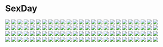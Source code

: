 # SexDay
![](https://konachan.com/jpeg/440092c1cd7fcd0143ad6842384631e5/Konachan.com%20-%20288688%202girls%20atelier%20ba_kuro%20bra%20braids%20breasts%20brown_eyes%20brown_hair%20cleavage%20gloves%20hat%20headband%20long_hair%20necklace%20open_shirt%20pantyhose%20underwear%20yuri.jpg)
![](https://konachan.com/image/1de7977f90faba644e42ed82cd815a82/Konachan.com%20-%2066276%20azai_kanon%20g_senjou_no_maou.jpg)
![](https://konachan.com/jpeg/af27a9ab24792481c7d30fb98b9c4078/Konachan.com%20-%2035123%20itou_noiji%20nagato_yuki%20suzumiya_haruhi_no_yuutsu.jpg)
![](https://konachan.com/jpeg/3ad24c08b85251bd4ec404c31916ef1e/Konachan.com%20-%20241285%202girls%20adcd%20animal%20blue%20brown_hair%20camera%20dark%20fish%20long_hair%20original%20reflection%20school_uniform%20skirt.jpg)
![](https://konachan.com/jpeg/bf779ad58432482fe6fde5b6c9e80ccf/Konachan.com%20-%20137882%20animal%20fox%20gloves%20kagamine_len%20kagamine_rin%20male%20negi%20polychromatic%20vocaloid.jpg)
![](https://konachan.com/jpeg/f3c28020dabdd8f9e2b7574cf702e60f/Konachan.com%20-%20227823%20aliasing%20bra%20breasts%20brown_eyes%20brown_hair%20close%20cropped%20long_hair%20n.g.%20nipples%20original%20school_uniform%20shirt_lift%20twintails%20underwear.jpg)
![](https://konachan.com/image/56a1d5d5e38c78fb161e647b107c9210/Konachan.com%20-%20129125%20censored%20fellatio%20game_cg%20glasses%20marriage_blue%20nipples%20nude%20penis.jpg)
![](https://konachan.com/image/d5c76e7a4659209cd2adc09b5f0fd07a/Konachan.com%20-%20195681%20anthropomorphism%20bismarck_%28kancolle%29%20blonde_hair%20group%20hat%20kantai_collection%20long_hair%20polychromatic%20short_hair%20skirt%20uniform%20yasai_%28artist%29.jpg)
![](https://konachan.com/image/1648eb97d093a6da6adc51693062c46b/Konachan.com%20-%20235956%20animal%20aqua_eyes%20blue_hair%20bodysuit%20bow%20breasts%20group%20hat%20hms_kent%20long_hair%20pink_hair%20ponytail%20rain_lan%20red_eyes%20thighhighs%20tiger%20twintails.jpg)
![](https://konachan.com/image/abeecc600edf0359c453b0f9be65adc7/Konachan.com%20-%2084229%20blonde_hair%20braids%20chain%20dress%20gia%20gun%20hat%20kirisame_marisa%20long_hair%20touhou%20weapon%20witch%20witch_hat%20yellow_eyes.jpg)
![](https://konachan.com/jpeg/d2d1d031bba9e58c17941189b846e422/Konachan.com%20-%20210801%20blush%20bra%20game_cg%20hatori_piyoko%20kodomo_no_asobi%20long_hair%20lump_of_sugar%20navel%20niu_katsumi%20panties%20purple_hair%20red_eyes%20tagme%20underwear.jpg)
![](https://konachan.com/jpeg/4980feac1e7da0f20e367376b991555d/Konachan.com%20-%20249321%20aqua_eyes%20aqua_hair%20close%20flowers%20hatsune_miku%20long_hair%20tagme_%28artist%29%20twintails%20vocaloid.jpg)
![](https://konachan.com/image/4b7b3b5e789ad809a6cb4c3f5257ebbc/Konachan.com%20-%20144923%20animal%20black_hair%20blazblue%20brown_eyes%20flowers%20long_hair%20petals%20rachel_alucard%20rose%20tagme_%28artist%29%20twintails.jpg)
![](https://konachan.com/jpeg/a0b14573887b2bc53be6e70446fdd5c0/Konachan.com%20-%20120813%20game_cg%20shunki_gentei_poco_a_poco%20yuki_natsume.jpg)
![](https://konachan.com/image/23b2dcff3d4d56da1725f8135031672d/Konachan.com%20-%20272589%20aqua_eyes%20black_heart%20breasts%20building%20choker%20city%20cleavage%20dress%20gloves%20long_hair%20necklace%20night%20noire%20see_through%20swd3e2%20watermark%20white_hair.jpg)
![](https://konachan.com/jpeg/b16103b31803154f516b15812fb04436/Konachan.com%20-%20189982%20blue_eyes%20braids%20dress%20elbow_gloves%20glasses%20gloves%20headdress%20izayoi_sakuya%20knife%20maid%20maiwetea%20purple_hair%20short_hair%20touhou.jpg)
![](https://konachan.com/jpeg/97feecde4e76620b72840f5cf3eafc81/Konachan.com%20-%20285313%20aqua_eyes%20bikini%20breasts%20choker%20cleavage%20clouds%20cropped%20fate_%28series%29%20gray_hair%20headband%20kyaroru%20long_hair%20necklace%20sky%20swimsuit%20water.jpg)
![](https://konachan.com/jpeg/0584b5c5b9daceb2e95af852df6bbe95/Konachan.com%20-%20281112%20anthropomorphism%20barefoot%20black_hair%20blush%20close%20headband%20heart%20kantai_collection%20long_hair%20nuka_%28nvkka%29%20panties%20pink_eyes%20signed%20underwear.jpg)
![](https://konachan.com/image/fc4e8754bf16efbc5230dc24c17909e1/Konachan.com%20-%20266142%20braids%20dark_skin%20dress%20flat_chest%20flowers%20gray_eyes%20long_hair%20original%20ponytail%20white_hair%20yoneyama_mai.jpg)
![](https://konachan.com/image/870752f49523f3bb21b67a07d7a0189e/Konachan.com%20-%20251197%202girls%20black_eyes%20blonde_hair%20brown_hair%20cropped%20dress%20flowers%20kakmxxxny06%20long_hair%20original%20shoujo_ai%20yellow_eyes.jpg)
![](https://konachan.com/image/e4ea4cbb15c8df7d000a79d78b966544/Konachan.com%20-%20183525%20brown_hair%20flowers%20kagerou_project%20kneehighs%20red_eyes%20rose%20scarf%20tateyama_ayano%20yelsh.jpg)
![](https://konachan.com/jpeg/c7ce70c486d2b473a43d93c799b67869/Konachan.com%20-%2094085%20aqua_eyes%20aqua_hair%20blonde_hair%20blue_eyes%20hatsune_miku%20kagamine_rin%20langjiao%20megurine_luka%20miku_append%20rin_append%20thighhighs%20twintails%20vocaloid.jpg)
![](https://konachan.com/jpeg/3a170219caacd7d7fb41dec34d21d4f0/Konachan.com%20-%2092690%20breasts%20brown_eyes%20brown_hair%20final_fantasy%20mr.lostman%20nipples%20no_bra%20panties%20short_hair%20underwear%20yuffie_kisaragi.jpg)
![](https://konachan.com/image/a3b7f79251d1cc77f4411981a6bf8158/Konachan.com%20-%20153534%20animal%20bird%20blonde_hair%20green_eyes%20leafa%20liong%20pointed_ears%20sword%20sword_art_online%20thighhighs%20weapon%20white%20wings.jpg)
![](https://konachan.com/jpeg/affdf835c94e545502a10c54a94ad9af/Konachan.com%20-%20252833%20bike_shorts%20bow%20brown_hair%20hat%20himekaidou_hatate%20japanese_clothes%20kneehighs%20long_hair%20purple_eyes%20shorts%20tagme_%28artist%29%20touhou%20twintails%20wings.jpg)
![](https://konachan.com/image/df66a253139c2675d031529c5668c5e0/Konachan.com%20-%2024738%20close%20rozen_maiden%20suigintou.jpg)
![](https://konachan.com/jpeg/4fb4e2342c4ba108edb79f60cc50c227/Konachan.com%20-%208855%20izumi_konata%20lucky_star%20stars.jpg)
![](https://konachan.com/image/f51046acfdf7b6a69fbdb8125f334700/Konachan.com%20-%2093530%20tagme.jpg)
![](https://konachan.com/image/b99b5057c559b5fef40622ae07f2b572/Konachan.com%20-%2037935%20tengen_toppa_gurren_lagann%20yoko_littner.jpg)
![](https://konachan.com/jpeg/fc347a1cc0c87c407c79d629a0d3ff52/Konachan.com%20-%20204063%20bow%20ebisuzawa_kurumi%20gakkou_gurashi%21%20gloves%20mivit%20night%20purple_eyes%20purple_hair%20rain%20signed%20skirt%20twintails%20water%20watermark%20weapon.jpg)
![](https://konachan.com/image/f06aef5fcd97a12bed933c1f3a6e4062/Konachan.com%20-%2012366%20bow%20brown_eyes%20brown_hair%20guitar%20headband%20instrument%20ribbons%20school_uniform%20short_hair%20socks%20suzumiya_haruhi%20suzumiya_haruhi_no_yuutsu.jpg)
![](https://konachan.com/image/cfbc5f202dd0ff356150c8460cf70262/Konachan.com%20-%2030023%20aizawa_sakuya%20green%20hayate_no_gotoku%20vector.jpg)
![](https://konachan.com/image/44fa3571f88e1a6aa25db80ca869f16c/Konachan.com%20-%20274701%20aqua_eyes%20bikini%20black_hair%20blush%20breasts%20censored%20endsmall_min%20long_hair%20nipples%20nude%20ponytail%20pussy%20signed%20ssss.gridman%20swim_ring%20swimsuit%20water.jpg)
![](https://konachan.com/image/3948b19c1bf10b638508936b77566794/Konachan.com%20-%2052250%20animal_ears%20foxgirl%20game_cg%20kobuichi%20loli%20muririn%20rindou_ruri%20tenshinranman%20yuzusoft.jpg)
![](https://konachan.com/jpeg/c1701c8abb987196a8810537f48d3a7c/Konachan.com%20-%20218568%20black_hair%20blue_eyes%20blue_hair%20bodysuit%20brown_hair%20game_cg%20kneehighs%20male%20nagaoka_souun%20nitroplus%20ponytail%20shorts%20skirt%20tokyo_necro%20yellow_eyes.jpg)
![](https://konachan.com/image/0117bf5ab89d185ab261e1ac206fa1c9/Konachan.com%20-%20136200%20cake%20food%20group%20hatsune_miku%20kagamine_len%20kagamine_rin%20kaito%20male%20megurine_luka%20meiko%20vocaloid%20yoshiki.jpg)
![](https://konachan.com/jpeg/74fa24c20bd37e9044e0b07c289e924c/Konachan.com%20-%20238076%20blue_eyes%20enkidu%20fate_grand_order%20fate_%28series%29%20flowers%20green_eyes%20green_hair%20long_hair%20tagme_%28artist%29.jpg)
![](https://konachan.com/image/182ac009cf75612aefd6d93da06a4067/Konachan.com%20-%20185402%20blonde_hair%20blue_eyes%20fan%20fang%20hanayamata%20hannah_n._fountainstand%20hao_%28patinnko%29%20japanese_clothes%20kimono%20long_hair%20petals.jpg)
![](https://konachan.com/image/d6155e5bf2c177c170b622a03b54bc02/Konachan.com%20-%2039931%20ass%20black_hair%20blue_eyes%20brown_hair%20headband%20hug%20kazuki_miko%20long_hair%20miko%20panties%20pink_eyes%20shirt%20short_hair%20skirt%20underwear%20upskirt%20wink.jpg)
![](https://konachan.com/image/579ac01b6bce845405fd18280db93eb2/Konachan.com%20-%20159709%20forest%20iy_tujiki%20landscape%20original%20scenic%20tree.jpg)
![](https://konachan.com/image/747c4d755fbf7b5348ba9b162044e78f/Konachan.com%20-%2083558%20fate_extra%20fate_%28series%29%20fate_stay_night%20nero_claudius_%28fate%29.jpg)
![](https://konachan.com/image/d534b9625626c3ef72a4ca220ea4174e/Konachan.com%20-%20174581%20blonde_hair%20blue_eyes%20hat%20long_hair%20original%20pink_eyes%20pink_hair%20rugo%20shorts%20skirt%20socks%20twintails.jpg)
![](https://konachan.com/image/4057efa1ccbae851a12ad98e7ce4c180/Konachan.com%20-%20228870%20arakure%20bed%20blush%20bra%20breasts%20brown_eyes%20brown_hair%20cleavage%20navel%20original%20panties%20polychromatic%20short_hair%20signed%20sketch%20underwear.jpg)
![](https://konachan.com/image/0426ee41f02c426eedd47beb3ea25535/Konachan.com%20-%20149997%20ichinose777%20mayu_%28vocaloid%29%20vocaloid.jpg)
![](https://konachan.com/image/ef62bde05de9d422fab8eb1220ca0554/Konachan.com%20-%20145630%20kuroboshi_kouhaku%20sword_art_online%20yuuki_asuna.jpg)
![](https://konachan.com/image/9ffb6c2aa0368e395107fe8108c3de65/Konachan.com%20-%2074717%20hatsuko%20megurine_luka%20vocaloid.jpg)
![](https://konachan.com/image/687e3b166b8c92ef2ada9b886676713a/Konachan.com%20-%2088782%20all_male%20cigarette%20durarara%21%21%20headphones%20heiwajima_shizuo%20male%20smoking%20suit%20tie.jpg)
![](https://konachan.com/image/4523e9fed71796d632466e46fa349613/Konachan.com%20-%20184592%20building%20city%20hassan_%28sink916%29%20hatsune_miku%20polychromatic%20vocaloid.jpg)
![](https://konachan.com/jpeg/b6957b02d4a65bd89a472a97e162e3d6/Konachan.com%20-%20185944%20blonde_hair%20blush%20boots%20clouds%20dress%20headband%20kagerou_project%20kozakura_mary%20long_hair%20noa_%28nyowaa417%29.jpg)
![](https://konachan.com/image/465c83c7931596f7058b0227b7565604/Konachan.com%20-%20283436%20close%20fono%20hat%20jpeg_artifacts%20patchouli_knowledge%20pink_eyes%20purple_hair%20ribbons%20touhou.jpg)
![](https://konachan.com/jpeg/702183a72d92915e211d1c4ec2d58385/Konachan.com%20-%20215030%20blush%20bodysuit%20clouds%20feathers%20gray_hair%20halo%20long_hair%20merc_storia%20millea%20orange_eyes%20sky%20tagme_%28character%29%20wings.jpg)
![](https://konachan.com/image/f263efab0c3cf9e4b7194bd00ab3eed9/Konachan.com%20-%20198653%20bikini%20blonde_hair%20breasts%20butterfly%20cake%20candy%20chibi%20cleavage%20crossover%20drink%20food%20green_eyes%20lollipop%20long_hair%20miyauchi_renge%20pa_pa_jin%20swimsuit.jpg)
![](https://konachan.com/jpeg/a1b2a387c46058729ad07270a316254e/Konachan.com%20-%20259652%20fate_grand_order%20fate_%28series%29%20harimoji%20scathach_%28fate_grand_order%29%20third-party_edit.jpg)
![](https://konachan.com/jpeg/bb5bef4f3c6872194c74cacc7472ba00/Konachan.com%20-%20290641%20breast_hold%20breasts%20cleavage%20dress%20flowers%20mana_kakkowarai%20necklace%20original%20petals%20pink_eyes%20pink_hair%20rose%20waifu2x%20watermark%20wedding_attire.jpg)
![](https://konachan.com/image/ceb79ec3a74947c5831cb4bdeee0fb3f/Konachan.com%20-%2099786%20hatsune_miku%20sakura_miku%20vocaloid.jpg)
![](https://konachan.com/jpeg/00df6b5b1e407a423944a9c5695445ae/Konachan.com%20-%20301314%201nilla%27%20all_male%20astolfo%20braids%20cape%20cat_smile%20chibi%20fang%20fate_grand_order%20fate_%28series%29%20male%20pink_hair%20ponytail%20purple_eyes%20short_hair%20trap%20white.jpg)
![](https://konachan.com/jpeg/c874caea30dd89d933c48fa3c2199481/Konachan.com%20-%2090815%20fortissimo__akkord%3Absusvier%20game_cg%20green_eyes%20long_hair%20ooba_kagerou%20red_hair%20satomura_momiji.jpg)
![](https://konachan.com/image/616e272993635704860cade899bc61b7/Konachan.com%20-%2056845%20blonde_hair%20breasts%20cleavage%20erect_nipples%20glasses%20linda_vashti%20mobile_suit_gundam%20mobile_suit_gundam_00%20tadano_akira.jpg)
![](https://konachan.com/image/7e07af27b5edae11f5a493caeac107ce/Konachan.com%20-%20178426%20barefoot%20bed%20blush%20breasts%20gray_hair%20hoshimiya_kate%20long_hair%20mogu%20navel%20purple_hair%20red_eyes%20sekai_seifuku%3A_bouryaku_no_zvezda.jpg)
![](https://konachan.com/jpeg/1a1d9d4e91d3c6c56f111203ac368eeb/Konachan.com%20-%20299479%20azur_lane%20black_hair%20breasts%20chinese_clothes%20chinese_dress%20cleavage%20cuboon%20elbow_gloves%20gloves%20gradient%20heart%20long_hair%20red_eyes%20signed%20thighhighs.jpg)
![](https://konachan.com/jpeg/2f9a51e708edd4aca72c458e3cf2063e/Konachan.com%20-%20260843%20aliasing%20animal_ears%20blonde_hair%20breast_hold%20breasts%20cleavage%20food%20foxgirl%20long_hair%20miko%20multiple_tails%20nokko%20original%20tail%20yellow_eyes.jpg)
![](https://konachan.com/image/e66446a683b5453b9692b09b41e76dae/Konachan.com%20-%2078197%20fujiwara_no_mokou%20touhou.jpg)
![](https://konachan.com/image/a366d325c30362a7bbdf018ef327c381/Konachan.com%20-%20183117%20aizawa_inori%20ball%20beach%20bikini%20blue_eyes%20internet_explorer%20microsoft%20swimsuit.jpg)
![](https://konachan.com/jpeg/badffc550390ae4a1437b5827c00b5af/Konachan.com%20-%20148177%20black_hair%20black_rock_shooter%20blue_eyes%20kuroi_mato%20lyfoon.jpg)
![](https://konachan.com/image/e4a33c2f63f1335f0aadb21754b64a8f/Konachan.com%20-%20153775%20atomix%20butterfly%20dress%20tagme.jpg)
![](https://konachan.com/jpeg/1ee253a985e88e9eb15104ee791521ff/Konachan.com%20-%20124816%20akigase_nozomi%20black_hair%20breasts%20censored%20ex-one%20game_cg%20manatsu_no_yoru_no_yuki_monogatari%20mikeou%20nipples%20penis%20pussy%20sex.jpg)
![](https://konachan.com/image/fedf341c10be676f4e57a9c042a61dd4/Konachan.com%20-%20121374%20asakura_shiori%20axl%20game_cg%20itoshii_kanojo_no_mamorikata%20senomoto_hisashi.jpg)
![](https://konachan.com/image/21b3533a3c6cdac79f72451841a00fca/Konachan.com%20-%20190321%20aqua_eyes%20black_hair%20blush%20breasts%20cheerleader%20kure_masahiro%20long_hair%20navel%20nipples%20school_uniform%20thighhighs%20toujou_nozomi%20undressing.jpg)
![](https://konachan.com/image/e5dcdf0c72a87975f4f98d2d773cac27/Konachan.com%20-%2046497%20dressing%20glasses%20kannagi_itsuki%20panties%20sarashi%20sora_wo_kakeru_shoujo%20underwear.jpg)
![](https://konachan.com/image/88b69bc0e04fa7cb7030124e8e53aa8a/Konachan.com%20-%2090696%20blonde_hair%20blue_hair%20chuck%20dress%20panty_%26_stocking_with_garterbelt%20panty_%28character%29%20stocking_%28character%29%20thighhighs.jpg)
![](https://konachan.com/image/c97090692134f9744e3357cc46c7fdb8/Konachan.com%20-%206834%20canvas%20tachibana_amane.jpg)
![](https://konachan.com/image/d4ecaf0ea5dfe2a6c803cbfb54a034ce/Konachan.com%20-%20268166%20anthropomorphism%20ass%20bike_shorts%20brown_hair%20kantai_collection%20kayama_kouji%20long_hair%20purple_eyes%20school_uniform%20shorts%20signed%20skirt%20twintails.jpg)
![](https://konachan.com/image/12f2c0f2ef85fa51817867804cc6bb97/Konachan.com%20-%2058772%20ghost_in_the_shell%20ghost_in_the_shell%3A_stand_alone_complex%20kusanagi_motoko%20night.jpg)
![](https://konachan.com/jpeg/123df547e7d4b945db83a95ee114433e/Konachan.com%20-%2051549%20chibi%20hirasawa_ui%20hirasawa_yui%20k-on%21.jpg)
![](https://konachan.com/image/59c0aa251ff265764236246ed982f3d3/Konachan.com%20-%2055952%20morinozuka_takashi%20ouran_koukou_host_club.jpg)
![](https://konachan.com/jpeg/7b2d1636925bdc1f74ab683570417db0/Konachan.com%20-%2047135%20aisaka_taiga%20toradora%20vector.jpg)
![](https://konachan.com/image/94f29357158dd941f21baa9c655923c6/Konachan.com%20-%20180507%20blue_eyes%20blush%20breasts%20koisuru_natsu_no_last_resort%20maki_shiori%20mottsun%20nipples%20nude%20pulltop.jpg)
![](https://konachan.com/jpeg/a88465c7c8a0b5105f048b883b0b0f74/Konachan.com%20-%20200491%20aqua_eyes%20black_hair%20blue_eyes%20breasts%20cleavage%20clouds%20glasses%20gloves%20group%20hat%20korezyanai%20long_hair%20navel%20pantyhose%20short_hair%20sky%20stockings.jpg)
![](https://konachan.com/image/d8be1d30ad4a72bab15621b7cae7885a/Konachan.com%20-%20196418%20blue%20building%20city%20kneehighs%20moon%20night%20polychromatic%20scenic%20school_uniform%20short_hair%20sky%20stars.jpg)
![](https://konachan.com/jpeg/bdb5bc5eb8f6e98eb2de7f94624e986d/Konachan.com%20-%20301246%202girls%20bikini%20braids%20breasts%20catgirl%20chen%20cleavage%20collar%20hat%20navel%20red_eyes%20red_hair%20shirosato%20skirt%20stockings%20swimsuit%20tail%20touhou%20twintails%20wink.jpg)
![](https://konachan.com/image/fd90fa9269abc7d28fb38c1685391bf0/Konachan.com%20-%20248925%20black_hair%20breasts%20drink%20haruka_natsuki%20japanese_clothes%20long_hair%20miko%20original%20ponytail%20sake%20sleeping%20socks.jpg)
![](https://konachan.com/image/4234b82b44d1802a35cd535fcaa5ebb7/Konachan.com%20-%20266977%20brown_eyes%20brown_hair%20building%20catzz%20city%20dress%20fireworks%20night%20original%20summer_dress.jpg)
![](https://konachan.com/image/193999b62536ec1ad33cee83f40c75be/Konachan.com%20-%2022037%20gainax%20kino_hitoshi%20neon_genesis_evangelion%20panties%20soryu_asuka_langley%20underwear%20white.jpg)
![](https://konachan.com/image/98551742ddd8fb6145e15ea2d582a127/Konachan.com%20-%20205233%20bikini%20breasts%20cleavage%20dean%20flowers%20hat%20jpeg_artifacts%20kasumi_%28shironeko_project%29%20shironeko_project%20swimsuit%20water%20wet.jpg)
![](https://konachan.com/image/1521534f4b76c676e9b1d4adbfa54c7e/Konachan.com%20-%20146983%20breasts%20c.r.%20nanbu_kaguya%20nipples%20super_robot_wars%20sword%20tagme%20weapon.jpg)
![](https://konachan.com/image/eada7fc1feff13d6f931d73cd4a3dcc2/Konachan.com%20-%2084456%20aqua_eyes%20aqua_hair%20hatsune_miku%20jpeg_artifacts%20leek%20long_hair%20music%20thighhighs%20twintails%20vocaloid.jpg)
![](https://konachan.com/image/9e09128bd7e0081c591dab6195d0ac13/Konachan.com%20-%2096535%202girls%20butterfly%20fan%20halodark%20hat%20katana%20konpaku_youmu%20myon%20petals%20pink_hair%20red_eyes%20saigyouji_yuyuko%20sword%20touhou%20weapon.jpg)
![](https://konachan.com/jpeg/5ddd3bb7ea841b4055c47daf4a7f357c/Konachan.com%20-%20246136%20animal%20apple%20barefoot%20blue_eyes%20blue_hair%20book%20bow%20bubbles%20couch%20dog%20dress%20drink%20food%20fruit%20group%20knife%20long_hair%20pink_eyes%20ponytail%20sonsoso.jpg)
![](https://konachan.com/jpeg/a70ae37bce259a2902937a0e0810f312/Konachan.com%20-%20146807%20amagami%20blue_eyes%20breasts%20brown_hair%20headband%20morishima_haruka%20nipples%20panties%20soyosoyo%20tagme%20underwear.jpg)
![](https://konachan.com/image/3612489c349da96760bf840ee10a24ad/Konachan.com%20-%20203444%20animal%20aqua_eyes%20bikini%20cat%20fish%20flowers%20headdress%20kanipanda%20long_hair%20swim_ring%20swimsuit%20twintails%20water%20watermark%20white_hair%20wristwear.jpg)
![](https://konachan.com/jpeg/a113b71d3203cf0fd19a14626490b663/Konachan.com%20-%20224821%202girls%20aono_meri%20barefoot%20butterfly%20dress%20flowers%20food%20forest%20fruit%20hat%20long_hair%20original%20pool%20short_hair%20sunflower%20swimsuit%20tree%20watermelon.jpg)
![](https://konachan.com/image/bae58b1424e2d4ab4561801cea965f45/Konachan.com%20-%20198549%20aliasing%20blue_hair%20breasts%20food%20fruit%20grass%20hat%20hinanawi_tenshi%20long_hair%20navel%20nipples%20nude%20red_eyes%20scarlet_%28studioscr%29%20touhou%20tree.jpg)
![](https://konachan.com/jpeg/8f1a81a342d2e857f88957c77ffca1d7/Konachan.com%20-%2056431%20angel%20breasts%20cleavage%20demon%20miwa_yoshikazu%20panties%20tagme%20underwear.jpg)
![](https://konachan.com/jpeg/a2a93239653e4ba920df979ff3035cab/Konachan.com%20-%2091518%20cake%20candy%20chocolate%20food%20fruit%20hatsune_miku%20kagamine_len%20kagamine_rin%20male%20panties%20strawberry%20underwear%20vocaloid.jpg)
![](https://konachan.com/jpeg/871d543c0bf83af6fe0003a49dff8fc9/Konachan.com%20-%20178060%20original%20ruru_%28tsuitta%29%20school_uniform%20snow.jpg)
![](https://konachan.com/image/ed0380892829fe2452527b52f005999a/Konachan.com%20-%2057324%20the_law_of_ueki%20ueki_kousuke.jpg)
![](https://konachan.com/image/9eed855578fcb7b0048db41f3ae3d172/Konachan.com%20-%20193376%20barefoot%20bikini%20breasts%20cameltoe%20cleavage%20fate_%28series%29%20fate_stay_night%20glasses%20long_hair%20purple_hair%20rider%20spread_legs%20swimsuit%20wet%20yanagi.jpg)
![](https://konachan.com/image/737a2bfd676a30d6cf2332a752317cb1/Konachan.com%20-%20208362%20all_male%20animal%20building%20city%20dark%20jpeg_artifacts%20kekkai_sensen%20leonardo_watch%20male%20ng_%28chaoschyan%29%20night%20scenic%20sonic_%28kekkai_sensen%29%20stars%20water.jpg)
![](https://konachan.com/image/bcc1c163e5c3648b7fb56b9e59a57c9f/Konachan.com%20-%2078947%20green_eyes%20green_hair%20hatsune_miku%20intuos9%20long_hair%20twintails%20vocaloid.jpg)
![](https://konachan.com/image/a8ffb287c3de03155dbe258f2249a61c/Konachan.com%20-%20107457%20fujioka_haruhi%20ouran_koukou_host_club.jpg)
